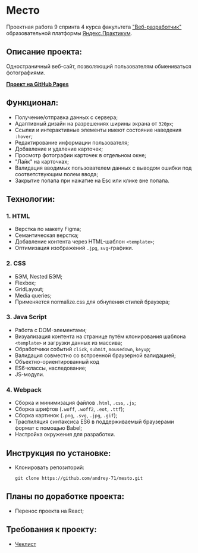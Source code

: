 # Место

Проектная работа 9 спринта 4 курса факультета ["Веб-разработчик"](https://practicum.yandex.ru/web/?utm_source=yandex&utm_medium=cpc&utm_campaign=Yan_Sch_RF_Webr_Razrab_Des_Intro_460&utm_content=sty_search:s_none:cid_56600998:gid_4359516496:pid_23387311960:aid_9838725511:crid_0:rid_:p_1:pty_premium:mty_syn:mkw_:dty_desktop:cgcid_0:rn_Москва:rid_213&utm_term=разработка%20web&yclid=4769457341696616776) образовательной платформы [Яндекс.Практикум](https://practicum.yandex.ru/).


## Описание проекта:
Одностраничный веб-сайт, позволяющий пользователям обмениваться фотографиями.

**[Проект на GitHub Pages](https://andrey-71.github.io/mesto/)**

## Функционал:
* Получение/отправка данных с сервера;
* Адаптивный дизайн на разрешениях ширины экрана от `320px`;
* Ссылки и интерактивные элементы имеют состояние наведения `:hover`;
* Редактирование информации пользователя;
* Добавление и удаление карточек;
* Просмотр фотографии карточек в отдельном окне;
* "Лайк" на карточках;
* Валидация вводимых пользователем данных с выводом ошибки под соответствующим полем ввода;
* Закрытие попапа при нажатие на Esc или клике вне попапа.



## Технологии:

### 1. HTML
* Верстка по макету Figma;
* Семантическая верстка;
* Добавление контента через HTML-шаблон `<template>`;
* Оптимизация изображений `.jpg`, `svg`-графики.

### 2. CSS
* БЭМ, Nested БЭМ;
* Flexbox;
* GridLayout;
* Media queries;
* Применяется normalize.css для обнуления стилей браузера;

### 3. Java Script
* Работа с DOM-элементами;
* Визуализация контента на странице путём клонирования шаблона `<template>` и загрузки данных из массива;
* Обработчики событий `click`, `submit`, `mousedown`, `keyup`;
* Валидация совместно со встроенной браузерной валидацией;
* Объектно-ориентированный код
* ES6-классы, наследование;
* JS-модули.

### 4. Webpack
* Сборка и минимизация файлов `.html`, `.css`, `.js`;
* Сборка шрифтов (`.woff`, `.woff2`, `.eot`, `.ttf`);
* Сборка картинок (`.png`, `.svg`, `.jpg`, `.gif`);
* Траспиляция синтаксиса ES6 в поддерживаемый браузерами формат с помощью Babel;
* Настройка окружения для разработки.


## Инструкция по установке:
* Клонировать репозиторий:

    ```
    git clone https://github.com/andrey-71/mesto.git
    ```


## Планы по доработке проекта:
* Перенос проекта на React;


## Требования к проекту:
* [Чеклист](https://code.s3.yandex.net/web-developer/checklists/new-program/checklist-9/index.html)


